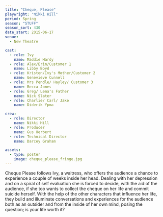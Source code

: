 ```yaml
---
title: "Cheque, Please"
playwright: "Nikki Hill"
period: Spring
season: "STUFF"
season_sort: 430
date_start: 2015-06-17
venue:
  - New Theatre

cast:
  - role: Ivy
    name: Maddie Hardy
  - role: Alex/Erin/Customer 1
    name: Libby Boyd
  - role: Kristen/Ivy's Mother/Customer 2
    name: Genevieve Cunnell
  - role: Mrs Pendle/ Hayley/ Customer 3
    name: Becca Jones
  - role: Greg/ Lena's Father
    name: Nick Slater
  - role: Charlie/ Carl/ Jake
    name: Diderik Ypma

crew:
  - role: Director
    name: Nikki Hill
  - role: Producer
    name: Gus Herbert
  - role: Technical Director
    name: Darcey Graham

assets:
  - type: poster
    image: cheque_please_fringe.jpg
---
```


Cheque Please follows Ivy, a waitress, who offers the audience a chance to experience a couple of weeks inside her head. Dealing with her depression and on a spiral of self evaluation she is forced to decide, with the aid of the audience, if she too wants to collect the cheque on her life and commit suicide herself. With the help of the other characters that influence her life, they build and illuminate conversations and experiences for the audience both as an outsider and from the inside of her own mind, posing the question; is your life worth it?

